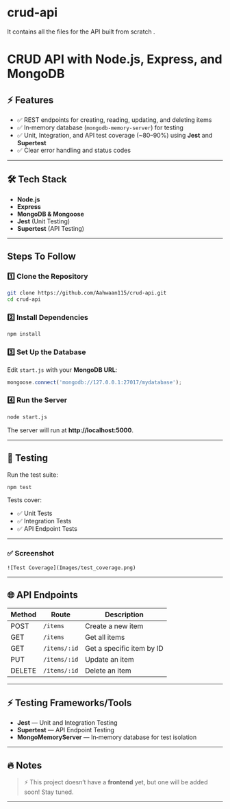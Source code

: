 # crud-api
It contains all the files for the API built from scratch .
# CRUD API with Node.js, Express, and MongoDB

## ⚡️ Features
- ✅ REST endpoints for creating, reading, updating, and deleting items
- ✅ In‑memory database (`mongodb‑memory‑server`) for testing
- ✅ Unit, Integration, and API test coverage (~80–90%) using **Jest** and **Supertest**
- ✅ Clear error handling and status codes

---

## 🛠️ Tech Stack
- **Node.js**
- **Express**
- **MongoDB & Mongoose**
- **Jest** (Unit Testing)
- **Supertest** (API Testing)

---

## Steps To Follow

### 1️⃣ Clone the Repository
```bash
git clone https://github.com/Aahwaan115/crud-api.git
cd crud-api
```

### 2️⃣ Install Dependencies
```bash
npm install
```

### 3️⃣ Set Up the Database
Edit `start.js` with your **MongoDB URL**:
```javascript
mongoose.connect('mongodb://127.0.0.1:27017/mydatabase');
```

### 4️⃣ Run the Server
```bash
node start.js
```
The server will run at **http://localhost:5000**.

---

## 🧪 Testing
Run the test suite:
```bash
npm test
```

Tests cover:
- ✅ Unit Tests
- ✅ Integration Tests
- ✅ API Endpoint Tests

---

### ✅ Screenshot
```
![Test Coverage](Images/test_coverage.png)

```

---

## 🌐 API Endpoints

| Method | Route            | Description                           |
|--------|------------------|---------------------------------------|
| POST   | `/items`         | Create a new item                    |
| GET    | `/items`         | Get all items                       |
| GET    | `/items/:id`     | Get a specific item by ID           |
| PUT    | `/items/:id`     | Update an item                      |
| DELETE | `/items/:id`     | Delete an item                      |

---

## ⚡️ Testing Frameworks/Tools
- **Jest** — Unit and Integration Testing
- **Supertest** — API Endpoint Testing
- **MongoMemoryServer** — In‑memory database for test isolation

---

## 🔥 Notes
> ⚡️ This project doesn’t have a **frontend** yet, but one will be added soon! Stay tuned.

---
